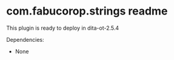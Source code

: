# com.fabucorop.strings readme

This plugin is ready to deploy in dita-ot-2.5.4

Dependencies:

+ None

